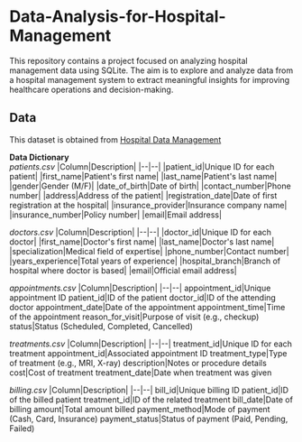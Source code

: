 # Data-Analysis-for-Hospital-Management
This repository contains a project focused on analyzing hospital management data using SQLite. The aim is to explore and analyze data from a hospital management system to extract meaningful insights for improving healthcare operations and decision-making.

## Data
This dataset is obtained from [Hospital Data Management](https://www.kaggle.com/datasets/kanakbaghel/hospital-management-dataset?select=treatments.csv)

**Data Dictionary**   
*patients.csv*
|Column|Description|
|--|--|
|patient_id|Unique ID for each patient|
|first_name|Patient's first name|
|last_name|Patient's last name|
|gender|Gender (M/F)|
|date_of_birth|Date of birth|
|contact_number|Phone number|
|address|Address of the patient|
|registration_date|Date of first registration at the hospital|
|insurance_provider|Insurance company name|
|insurance_number|Policy number|
|email|Email address|

*doctors.csv*
|Column|Description|
|--|--|
|doctor_id|Unique ID for each doctor|
|first_name|Doctor's first name|
|last_name|Doctor's last name|
|specialization|Medical field of expertise|
|phone_number|Contact number|
|years_experience|Total years of experience|
|hospital_branch|Branch of hospital where doctor is based|
|email|Official email address|

*appointments.csv*
|Column|Description|
|--|--|
appointment_id|Unique appointment ID
patient_id|ID of the patient
doctor_id|ID of the attending doctor
appointment_date|Date of the appointment
appointment_time|Time of the appointment
reason_for_visit|Purpose of visit (e.g., checkup)
status|Status (Scheduled, Completed, Cancelled)

*treatments.csv*
|Column|Description|
|--|--|
treatment_id|Unique ID for each treatment
appointment_id|Associated appointment ID
treatment_type|Type of treatment (e.g., MRI, X-ray)
description|Notes or procedure details
cost|Cost of treatment
treatment_date|Date when treatment was given

*billing.csv*
|Column|Description|
|--|--|
bill_id|Unique billing ID
patient_id|ID of the billed patient
treatment_id|ID of the related treatment
bill_date|Date of billing
amount|Total amount billed
payment_method|Mode of payment (Cash, Card, Insurance)
payment_status|Status of payment (Paid, Pending, Failed)
